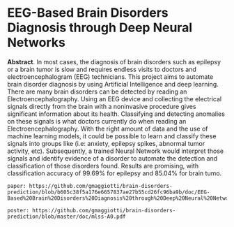 # EEG-Based Brain Disorders Diagnosis through Deep Neural Networks

**Abstract**. In most cases, the diagnosis of brain disorders such as epilepsy or a brain tumor is slow and requires endless visits to doctors and electroencephalogram (EEG) technicians. This project aims to automate brain disorder diagnosis by using Artificial Intelligence and deep learning. There are many brain disorders  can be detected by reading an Electroencephalography. Using an EEG device and collecting the electrical signals directly from the brain with a noninvasive procedure gives significant information about its health. Classifying and detecting anomalies on these signals is what doctors currently do when reading an Electroencephalography. With the right amount of data and the use of machine learning models, it could be possible to learn and classify these signals into groups like (i.e: anxiety, epilepsy spikes, abnormal tumor activity, etc). Subsequently, a trained Neural Network would interpret those signals and identify evidence of a disorder to automate the detection and classification of those disorders found. Results are promising, with classification accuracy of 99.69% for epilepsy and 85.04% for brain tumo.   
```
paper: https://github.com/gmaggiotti/brain-disorders-prediction/blob/b605c38f5a176e6657837ae27b55cd26fc96ba9b/doc/EEG-Based%20Brain%20Disorders%20Diagnosis%20through%20Deep%20Neural%20Networks.pdf 

poster: https://github.com/gmaggiotti/brain-disorders-prediction/blob/master/doc/mlss-A0.pdf
```

